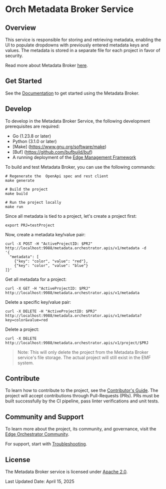 # Orch Metadata Broker Service

## Overview

This service is responsible for storing and retrieving metadata, enabling the UI to populate dropdowns with previously entered metadata keys and values. The metadata is stored in a separate file for each project in favor of security.

Read more about Metadata Broker [here](https://github.com/open-edge-platform/orch-metadata-broker/blob/main/docs/metadata-broker.md).

## Get Started

See the [Documentation](https://docs.openedgeplatform.intel.com/edge-manage-docs/main/user_guide/get_started_guide/index.html) to get started using the Metadata Broker.

## Develop

To develop in the Metadata Broker Service, the following development prerequisites are required:

- Go (1.23.8 or later)
- Python (3.1.0 or later)
- [Make] (https://www.gnu.org/software/make)
- [Buf] (https://github.com/bufbuild/buf)
- A running deployment of the [Edge Management Framework](https://github.com/open-edge-platform/edge-manageability-framework?tab=readme-ov-file)

To build and test Metadata Broker, you can use the following commands:
```shell
# Regenerate the  OpenApi spec and rest client
make generate

# Build the project
make build

# Run the project locally
make run
```

Since all metadata is tied to a project, let's create a project first:

```shell
export PRJ=testProject
```

Now, create a metadata key/value pair:

```shell
curl -X POST -H "ActiveProjectID: $PRJ" 
http://localhost:9988/metadata.orchestrator.apis/v1/metadata -d 
'{
  "metadata": [
    {"key": "color", "value": "red"},
    {"key": "color", "value": "blue"}
]}'
```

Get all metadata for a project:

```shell
curl -X GET -H "ActiveProjectID: $PRJ" http://localhost:9988/metadata.orchestrator.apis/v1/metadata
```

Delete a specific key/value pair:

```shell
curl -X DELETE -H "ActiveProjectID: $PRJ" http://localhost:9988/metadata.orchestrator.apis/v1/metadata?key=color&value=red
```

Delete a project:

```shell
curl -X DELETE http://localhost:9988/metadata.orchestrator.apis/v1/project/$PRJ
```
> Note: This will only delete the project from the Metadata Broker service's file storage. The actual project will still exist in the EMF system.



## Contribute

To learn how to contribute to the project, see the [Contributor's
Guide](https://docs.openedgeplatform.intel.com/edge-manage-docs/main/developer_guide/contributor_guide/index.html). The project will accept contributions through Pull-Requests (PRs). PRs must be built successfully by the CI pipeline, pass linter verifications and unit tests.

## Community and Support

To learn more about the project, its community, and governance, visit
the [Edge Orchestrator Community](https://github.com/open-edge-platform).

For support, start with [Troubleshooting](https://docs.openedgeplatform.intel.com/edge-manage-docs/main/developer_guide/troubleshooting/index.html).

## License

The Metadata Broker service is licensed under [Apache 2.0](https://www.apache.org/licenses/LICENSE-2.0).

Last Updated Date: April 15, 2025
